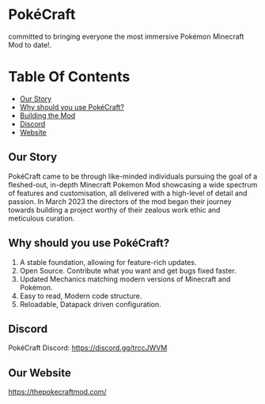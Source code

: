 # PokéCraft

committed to bringing everyone the most immersive Pokémon Minecraft Mod to date!.


# Table Of Contents

- [Our Story](#our-story)
- [Why should you use PokéCraft?](#why-should-you-use-pokécraft)
- [Building the Mod](#building-the-mod)
- [Discord](#discord)
- [Website](#our-website)


## Our Story

PokéCraft came to be through like-minded individuals pursuing the goal of a fleshed-out, in-depth Minecraft Pokemon Mod showcasing a wide spectrum of features and customisation, all delivered with a high-level of detail and passion. In March 2023 the directors of the mod began their journey towards building a project worthy of their zealous work ethic and meticulous curation.


## Why should you use PokéCraft?

1. A stable foundation, allowing for feature-rich updates.
2. Open Source. Contribute what you want and get bugs fixed faster.
3. Updated Mechanics matching modern versions of Minecraft and Pokémon.
4. Easy to read, Modern code structure.
5. Reloadable, Datapack driven configuration.

## Discord

PokéCraft Discord: https://discord.gg/trccJWVM


## Our Website

https://thepokecraftmod.com/